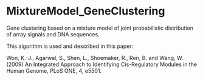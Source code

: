 MixtureModel_GeneClustering
===========================

Gene clustering based on a mixture model of joint probabilistic distribution of array signals and DNA sequences.

This algorithm is used and described in this paper:

Won, K.-J., Agarwal, S., Shen, L., Shoemaker, R., Ren, B. and Wang, W. (2009) An Integrated Approach to Identifying Cis-Regulatory Modules in the Human Genome, PLoS ONE, 4, e5501.
